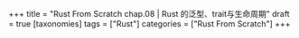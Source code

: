 +++
title = "Rust From Scratch chap.08 | Rust 的泛型、trait与生命周期"
draft = true
[taxonomies]
tags = ["Rust"]
categories = ["Rust From Scratch"]
+++
